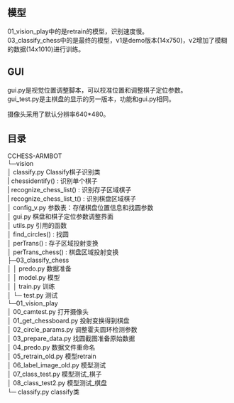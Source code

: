 
## 模型

01_vision_play中的是retrain的模型，识别速度慢。  
03_classify_chess中的是最终的模型，v1是demo版本(14x750)，v2增加了模糊的数据(14x1010)进行训练。

## GUI

gui.py是视觉位置调整脚本，可以校准位置和调整棋子定位参数。  
gui_test.py是主棋盘的显示的另一版本，功能和gui.py相同。

摄像头采用了默认分辨率640*480。

## 目录

CCHESS-ARMBOT  
└─vision  
    │  classify.py  Classify棋子识别类  
    |      chessidentify()          : 识别单个棋子   
    |      recognize_chess_list()   : 识别存子区域棋子   
    |      recognize_chess_list_t() : 识别棋盘区域棋子  
    │  config_v.py  参数表：存储棋盘位置信息和找圆参数  
    │  gui.py  棋盘和棋子定位参数调整界面   
    │  utils.py  引用的函数   
    │      find_circles()   : 找圆  
    │      perTrans()       : 存子区域投射变换   
    │      perTrans_chess() : 棋盘区域投射变换  
    ├─03_classify_chess   
    │  │  predo.py 数据准备    
    │  │  model.py 模型   
    │  │  train.py 训练   
    │  └─ test.py  测试   
    └─01_vision_play  
       │  00_camtest.py          打开摄像头    
       │  01_get_chessboard.py   投射变换得到棋盘  
       │  02_circle_params.py    调整霍夫圆环检测参数   
       │  03_prepare_data.py     找圆截图准备原始数据   
       │  04_predo.py            数据文件重命名  
       │  05_retrain_old.py      模型retrain  
       │  06_label_image_old.py  模型测试  
       │  07_class_test.py       模型测试_棋子  
       │  08_class_test2.py      模型测试_棋盘  
       └─ classify.py            classify类   
       
